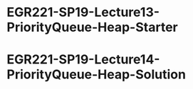 # EGR221-SP19-Lecture13-PriorityQueue-Heap-Starter
# EGR221-SP19-Lecture14-PriorityQueue-Heap-Solution
